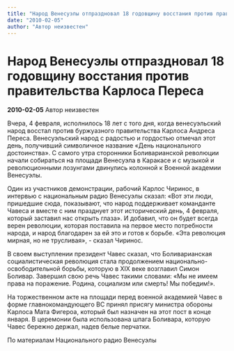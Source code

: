 ```yaml
---
title: "Народ Венесуэлы отпраздновал 18 годовщину восстания против правительства Карлоса Переса"
date: "2010-02-05"
author: "Автор неизвестен"
---
```


# Народ Венесуэлы отпраздновал 18 годовщину восстания против правительства Карлоса Переса

**2010-02-05** Автор неизвестен

Вчера, 4 февраля, исполнилось 18 лет с того дня, когда венесуэльский народ восстал против буржуазного правительства Карлоса Андреса Переса. Венесуэльский народ с радостью и гордостью отмечал этот день, получивший символичное название «День национального достоинства». С самого утра сторонники Боливарианской революции начали собираться на площади Венесуэла в Каракасе и с музыкой и революционными лозунгами двинулись колонной к Военной академии Венесуэлы.

Один из участников демонстрации, рабочий Карлос Чиринос, в интервью с национальным радио Венесуэлы сказал: «Вот эти люди, пришедшие сюда, показывают, что народ поддерживает команданте Чавеса и вместе с ним празднует этот исторический день, 4 февраля, который заставил нас открыть глаза». И добавил, что он будет всегда верен революции, которая поставила на первое место потребности народа, и народ благодарен за ей это и готов к борьбе. «Эта революция мирная, но не трусливая», - сказал Чиринос.

В своем выступлении президент Чавес сказал, что Боливарианская социалистическая революция стала продолжением национально-освободительной борьбы, которую в ХIХ веке возглавил Симон Боливар. Завершил свою речь Чавес такими словами: «Мы не имеем права на поражение. Родина, социализм или смерть! Мы победим!».

На торжественном акте на площади перед военной академией Чавес в форме главнокомандующего ВС принял присягу министра обороны Карлоса Мата Фигероа, который был назначен на этот пост в конце января. В церемонии была использована шпага Боливара, которую Чавес бережно держал, надев белые перчатки.

По материалам Национального радио Венесуэлы